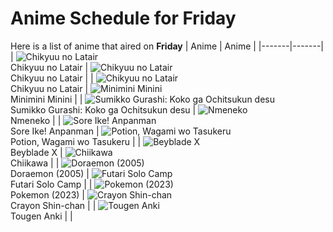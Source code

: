 # Anime Schedule for Friday
Here is a list of anime that aired on **Friday** 
| Anime | Anime |
|-------|-------|
| ![Chikyuu no Latair](https://cdn.myanimelist.net/images/anime/1334/151528.webp)<br>Chikyuu no Latair | ![Chikyuu no Latair](https://cdn.myanimelist.net/images/anime/1334/151528.webp)<br>Chikyuu no Latair |
| ![Chikyuu no Latair](https://cdn.myanimelist.net/images/anime/1334/151528.webp)<br>Chikyuu no Latair | ![Minimini Minini](https://cdn.myanimelist.net/images/anime/1753/148560.webp)<br>Minimini Minini |
| ![Sumikko Gurashi: Koko ga Ochitsukun desu](https://cdn.myanimelist.net/images/anime/1177/149954.webp)<br>Sumikko Gurashi: Koko ga Ochitsukun desu | ![Nmeneko](https://cdn.myanimelist.net/images/anime/1989/149978.webp)<br>Nmeneko |
| ![Sore Ike! Anpanman](https://cdn.myanimelist.net/images/anime/1902/111797.webp)<br>Sore Ike! Anpanman | ![Potion, Wagami wo Tasukeru](https://cdn.myanimelist.net/images/anime/1311/151227.webp)<br>Potion, Wagami wo Tasukeru |
| ![Beyblade X](https://cdn.myanimelist.net/images/anime/1394/145458.webp)<br>Beyblade X | ![Chiikawa](https://cdn.myanimelist.net/images/anime/1783/121944.webp)<br>Chiikawa |
| ![Doraemon (2005)](https://cdn.myanimelist.net/images/anime/6/23935.webp)<br>Doraemon (2005) | ![Futari Solo Camp](https://cdn.myanimelist.net/images/anime/1904/150649.webp)<br>Futari Solo Camp |
| ![Pokemon (2023)](https://cdn.myanimelist.net/images/anime/1703/137216.webp)<br>Pokemon (2023) | ![Crayon Shin-chan](https://cdn.myanimelist.net/images/anime/10/59897.webp)<br>Crayon Shin-chan |
| ![Tougen Anki](https://cdn.myanimelist.net/images/anime/1474/150666.webp)<br>Tougen Anki |  |
